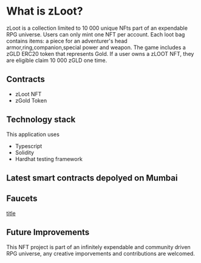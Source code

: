 # What is zLoot?

zLoot is a collection limited to 10 000 unique NFts part of an expendable RPG universe.
Users can only mint one NFT per account.
Each loot bag contains items: a piece for an adventurer's head armor,ring,companion,special power and weapon.
The game includes a zGLD ERC20 token that represents Gold.
If a user owns a zLOOT NFT, they are eligible claim 10 000 zGLD one time.

## Contracts

- zLoot NFT
- zGold Token

## Technology stack

This application uses

- Typescript
- Solidity
- Hardhat testing framework

## Latest smart contracts depolyed on Mumbai

## Faucets

[title](https://faucet.polygon.technology/)

## Future Improvements

This NFT project is part of an infinitely expendable and community driven RPG universe, any creative imporvements and contributions are welcomed.
